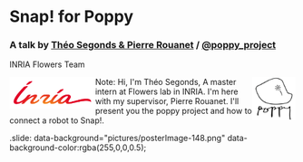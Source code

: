 
# Snap! for Poppy
### A talk by __[Théo Segonds & Pierre Rouanet][website]__ / __[@poppy_project][twitter]__

INRIA Flowers Team

<img src="pictures/inria.png" style="border-style: none" align="left" width="30%" />
<img src="pictures/poppy_logo_2.png" style="border-style: none"  align="right" width="15%" />

[website]: https://poppy-project.org
[twitter]: https://twitter.com/poppy_project
Note:
Hi, I'm Théo Segonds, A master intern at Flowers lab in INRIA. I'm here with my supervisor, Pierre Rouanet. I'll present you the poppy project and how to connect a robot to Snap!.


.slide: data-background="pictures/posterImage-148.png" data-background-color:rgba(255,0,0,0.5);   

